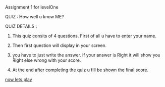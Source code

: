 Assignment 1 for levelOne

QUIZ : How well u know ME?

QUIZ DETAILS :


1. This quiz consits of 4 questions.
First of all u have to enter your name.

2. Then first question will display in your screen.

3. you have to just write the answer.
if your answer is Right it will show 
you Right else wrong with your score.

4. At the end after completing the quiz u fill be shown the final score.

[now lets play](https://repl.it/@GhanshyamBiShT/howWellYouKnowMe?embed=1&output=1)

